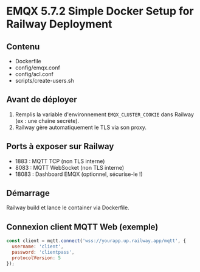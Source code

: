 # EMQX 5.7.2 Simple Docker Setup for Railway Deployment

## Contenu

- Dockerfile
- config/emqx.conf
- config/acl.conf
- scripts/create-users.sh

## Avant de déployer

1. Remplis la variable d'environnement `EMQX_CLUSTER_COOKIE` dans Railway (ex : une chaîne secrète).
2. Railway gère automatiquement le TLS via son proxy.

## Ports à exposer sur Railway

- 1883 : MQTT TCP (non TLS interne)
- 8083 : MQTT WebSocket (non TLS interne)
- 18083 : Dashboard EMQX (optionnel, sécurise-le !)

## Démarrage

Railway build et lance le container via Dockerfile.

## Connexion client MQTT Web (exemple)

```js
const client = mqtt.connect('wss://yourapp.up.railway.app/mqtt', {
  username: 'client',
  password: 'clientpass',
  protocolVersion: 5
});
